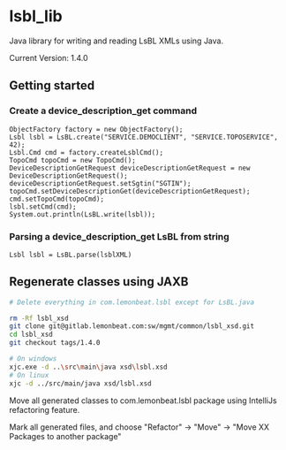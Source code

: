 # lsbl_lib

Java library for writing and reading LsBL XMLs using Java.

Current Version: 1.4.0

## Getting started

### Create a device_description_get command

```
ObjectFactory factory = new ObjectFactory();
Lsbl lsbl = LsBL.create("SERVICE.DEMOCLIENT", "SERVICE.TOPOSERVICE", 42);
Lsbl.Cmd cmd = factory.createLsblCmd();
TopoCmd topoCmd = new TopoCmd();
DeviceDescriptionGetRequest deviceDescriptionGetRequest = new DeviceDescriptionGetRequest();
deviceDescriptionGetRequest.setSgtin("SGTIN");
topoCmd.setDeviceDescriptionGet(deviceDescriptionGetRequest);
cmd.setTopoCmd(topoCmd);
lsbl.setCmd(cmd);
System.out.println(LsBL.write(lsbl));
```

### Parsing a device_description_get LsBL from string

```
Lsbl lsbl = LsBL.parse(lsblXML)
```

## Regenerate classes using JAXB

```bash
# Delete everything in com.lemonbeat.lsbl except for LsBL.java

rm -Rf lsbl_xsd
git clone git@gitlab.lemonbeat.com:sw/mgmt/common/lsbl_xsd.git
cd lsbl_xsd
git checkout tags/1.4.0

# On windows
xjc.exe -d ..\src\main\java xsd\lsbl.xsd
# On linux
xjc -d ../src/main/java xsd/lsbl.xsd
```

Move all generated classes to com.lemonbeat.lsbl package using IntelliJs refactoring feature.

Mark all generated files, and choose "Refactor" -> "Move" -> "Move XX Packages to another package"
